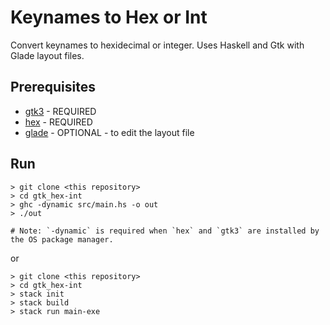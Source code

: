 # Keynames to Hex or Int

Convert keynames to hexidecimal or integer. Uses Haskell and Gtk with Glade layout files.

## Prerequisites

* [gtk3](http://hackage.haskell.org/package/gtk3) - REQUIRED
* [hex](http://hackage.haskell.org/package/hex) - REQUIRED
* [glade](https://glade.gnome.org/) - OPTIONAL - to edit the layout file

## Run

```
> git clone <this repository>
> cd gtk_hex-int
> ghc -dynamic src/main.hs -o out
> ./out

# Note: `-dynamic` is required when `hex` and `gtk3` are installed by the OS package manager.
```
or 
```
> git clone <this repository>
> cd gtk_hex-int
> stack init
> stack build
> stack run main-exe
```

